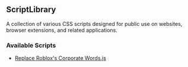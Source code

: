 ## ScriptLibrary

A collection of various CSS scripts designed for public use on websites, browser extensions, and related applications.

### Available Scripts

- [Replace Roblox's Corporate Words.js](https://raw.githubusercontent.com/Razor7100/ScriptLibrary/refs/heads/main/Userscripts/replace_roblox_corporate_words.user.js)
